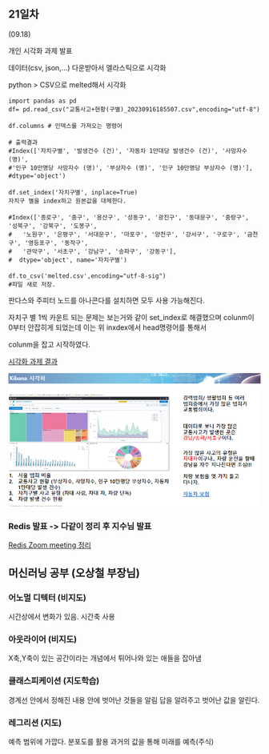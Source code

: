 ## 21일차
(09.18)

개인 시각화 과제 발표

데이터(csv, json,…) 다운받아서 엘라스틱으로 시각화

python > CSV으로 melted해서 시각화

    import pandas as pd
    df= pd.read_csv("교통사고+현황(구별)_20230916185507.csv",encoding="utf-8")
    
    df.columns # 인덱스를 가져오는 명령어
    
    # 출력결과
    #Index(['자치구별', '발생건수 (건)', '자동차 1만대당 발생건수 (건)', '사망자수 (명)',
    #'인구 10만명당 사망자수 (명)', '부상자수 (명)', '인구 10만명당 부상자수 (명)'],
    #dtype='object')

    df.set_index('자치구별', inplace=True)
    자치구 별을 index하고 원본값을 대체한다.
    
    #Index(['종로구', '중구', '용산구', '성동구', '광진구', '동대문구', '중랑구', '성북구', '강북구', '도봉구',
    #   '노원구', '은평구', '서대문구', '마포구', '양천구', '강서구', '구로구', '금천구', '영등포구', '동작구',
    #   '관악구', '서초구', '강남구', '송파구', '강동구'],
    #  dtype='object', name='자치구별')

    df.to_csv('melted.csv',encoding="utf-8-sig")
    #파일 새로 저장.

판다스와 주피터 노드를 아나콘다를 설치하면 모두 사용 가능해진다.

자치구 별 1씩 카운트 되는 문제는 보는거와 같이 set_index로 해결했으며
colunm이 0부터 안잡히게 되었는데 이는 위 inxdex에서 head명령어를 통해서

colunm을 잡고 시작하였다.

[시각화 과제 결과](https://docs.google.com/presentation/d/1YbeKztrm9DuwPNGfvv6nSzDVZnhXDKOF/edit#slide=id.p1)

![img.png](img.png)



### Redis 발표 -> 다같이 정리 후 지수님 발표

[Redis Zoom meeting 정리](https://docs.google.com/presentation/d/1nFoWhwX5ouac8sPpYSpM10jwU_N0ySQjfxC1E91pTJo/edit#slide=id.g28daa24b522_6_19)

## 머신러닝 공부 (오상철 부장님)

### 어노멀 디텍터 (비지도)
시간상에서 변화가 있음. 시간축 사용

### 아웃라이어 (비지도)
X축,Y축이 있는 공간이라는 개념에서 튀어나와 있는 애들을 잡아냄

### 클래스피케이션 (지도학습)
경계선 안에서 정해진 내용 안에 벗어난 것들을 알림
답을 알려주고 벗어난 값을 알린다.

### 레그리션 (지도)
예측 범위에 가깝다. 분포도를 활용 과거의 값을 통해 미래를 예측(주식)